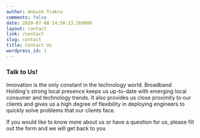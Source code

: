 ```yaml
---
author: Ankush Trakru
comments: false
date: 2020-07-08 14:50:13.269000
layout: contact
link: /contact
slug: contact
title: Contact Us
wordpress_id: 1
---
```


### Talk to Us!

Innovation is the only constant in the technology world. Broadband Holding's strong local presence keeps us up-to-date with emerging local consumer and technology trends. It also provides us close proximity to our clients and gives us a high degree of flexibility in deploying engineers to quickly solve problems that our clients face.

If you would like to know more about us or have a question for us, please fill out the form and we will get back to you
